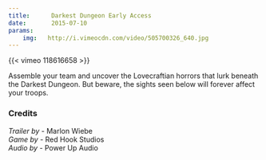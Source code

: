 ```yaml
---
title:      Darkest Dungeon Early Access
date:       2015-07-10
params:
    img:   http://i.vimeocdn.com/video/505700326_640.jpg
---
```


{{< vimeo 118616658 >}}

Assemble your team and uncover the Lovecraftian horrors that lurk beneath the Darkest Dungeon.  But beware, the sights seen below will forever affect your troops.

### Credits
_Trailer by_ - Marlon Wiebe  
_Game by_ - Red Hook Studios  
_Audio by_ - Power Up Audio  
